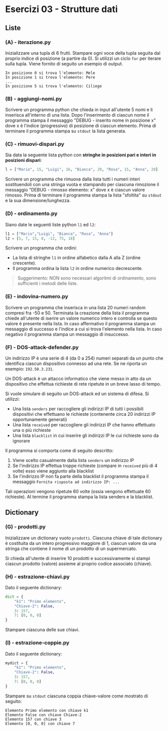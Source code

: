 # Esercizi 03 - Strutture dati

## Liste

### (A) - iterazione.py

Inizializzare una tupla di 6 frutti. Stampare ogni voce della tupla seguita dal proprio indice di posizione (a partire da 0). Si utilizzi un ciclo `for` per iterare sulla tupla. Viene fornito di seguito un esempio di output.

```
In posizione 0 si trova l'elemento: Mele
In posizione 1 si trova l'elemento: Pere
...
In posizione 5 si trova l'elemento: Ciliege
```

### (B) - aggiungi-nomi.py

Scrivere un programma python che chieda in input all'utente 5 nomi e li inserisca all'interno di una lista.
Dopo l'inserimento di ciascun nome il programma stampa il messaggio "DEBUG - inserito nome in posizione x" dove x è l'indice (progressivo) di posizione di ciascun elemento.
Prima di terminare il programma stampa su `stdout` la lista generata.

### (C) - rimuovi-dispari.py

Sia data la seguente lista python con **stringhe in posizioni pari e interi in posizioni dispari**:

```python
l = ["Mario", 15, "Luigi", 16, "Bianca", 20, "Rosa", 15, "Anna", 20]
```

Scrivere un programma che rimuova dalla lista tutti i numeri interi sostituendoli con una stringa vuota e stampando per ciascuna rimozione il messaggio "DEBUG - rimosso elemento: x" dove x è ciascun valore rimosso.
Prima di terminare il programma stampa la lista "sfoltita" su `stdout` e la sua dimensione/lunghezza.

### (D) - ordinamento.py

Siano date le seguenti liste python `l1` ed `l2`:

```python
l1 = ["Mario","Luigi", "Bianca", "Rosa", "Anna"]
l2 = [5, 7, 15, 0, -12, 75, 18]
```

Scrivere un programma che ordini:

* La lista di stringhe `l1` in ordine alfabetico dalla A alla Z (ordine crescente).
* Il programma ordina la lista `l2` in ordine numerico decrescente.

> Suggerimento: NON sono necessari algoritmi di ordinamento, sono sufficienti i metodi delle liste.

### (E) - indovina-numero.py

Scrivere un programma che inserisca in una lista 20 numeri random compresi fra -50 e 50.
Terminata la creazione della lista  il programma chiede all'utente di iserire un valore numerico intero e controlla se questo valore è presente nella lista.
In caso affermativo il programma stampa un messaggio di successo e l'indice a cui si trova l'elemento nella lista. In caso negativo il programma stampa un messaggio di insuccesso.

### (F) - DOS-attack-defender.py

Un indirizzo IP è una serie di 4 (da 0 a 254) numeri separati da un punto che identifica ciascun dispositivo connesso ad una rete.
Se ne riporta un esempio: `192.50.3.231`.

Un DOS-attack è un attacco informatico che viene messo in atto da un dispositivo che effettua richieste di rete ripetute in un breve lasso di tempo.

Si vuole simulare di seguito un DOS-attack ed un sistema di difesa. Si utilizzi:

* Una lista `senders` per raccogliere gli indirizzi IP di tutti i possibili dispositivi che effettuano le richieste (contenente circa 20 indirizzi IP opportunamente generati)
* Una lista `received` per raccogliere gli indirizzi IP che hanno effettuato una o più richieste
* Una lista `blacklist` in cui inserire gli indirizzi IP le cui richieste sono da ignorare

Il programma si comporta come di seguito descritto:

1. Viene scelto casualmente dalla lista `senders` un indirizzo IP
2. Se l'indirizzo IP effettua troppe richieste (compare in `received` più di 4 volte) esso viene aggiunto alla blacklist
3. Se l'indirizzo IP non fa parte della blacklist il programma stampa il messaggio `Fornita risposta ad indirizzo IP: ...`

Tali operazioni vengono ripetute 60 volte (ossia vengono effettuate 60 richieste). Al termine il programma stampa la lista senders e la blacklist.

## Dictionary

### (G) - prodotti.py

Inizializzare un dictionary vuoto `prodotti`. Ciascuna chiave di tale dictionary è costituita da un intero progressivo maggiore di 1,
ciascun valore da una stringa che contiene il nome di un prodotto di un supermercato.

Si chieda all'utente di inserire 10 prodotti e successivamente si stampi ciascun prodotto (valore) assieme al proprio codice associato (chiave).

### (H) - estrazione-chiavi.py

Dato il seguente dictionary:

```python
dict = {
    "k1": "Primo elemento",
    "Chiave-2": False,
    3: 157,
    7: [0, 0, 0] 
}
```

Stampare ciascuna delle sue chiavi.

### (I) - estrazione-coppie.py

Dato il seguente dictionary:

```python
mydict = {
    "k1": "Primo elemento",
    "Chiave-2": False,
    3: 157,
    7: [0, 0, 0] 
}
```

Stampare su `stdout` ciascuna coppia chiave-valore come mostrato di seguito:

```
Elemento Primo elemento con chiave k1
Elemento False con chiave Chiave-2
Elemento 157 con chiave 3
Elemento [0, 0, 0] con chiave 7
```